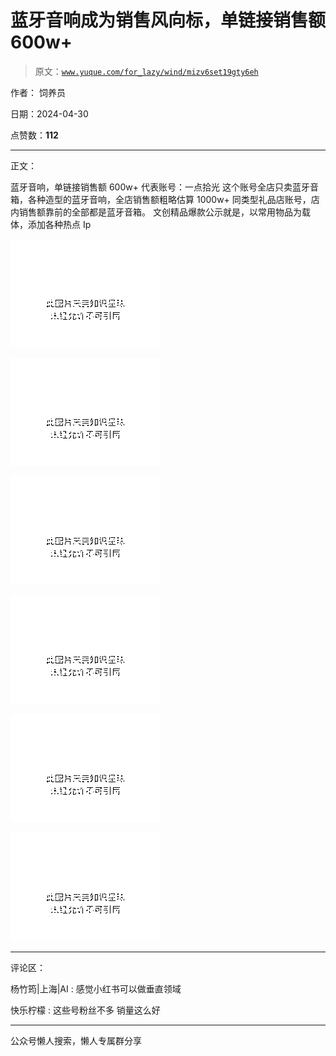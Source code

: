 # 蓝牙音响成为销售风向标，单链接销售额 600w+

> 原文：[`www.yuque.com/for_lazy/wind/mizv6set19gty6eh`](https://www.yuque.com/for_lazy/wind/mizv6set19gty6eh)

作者： 饲养员

日期：2024-04-30

点赞数：**112**

* * *

正文：

蓝牙音响，单链接销售额 600w+ 代表账号：一点拾光 这个账号全店只卖蓝牙音箱，各种造型的蓝牙音响，全店销售额粗略估算 1000w+
同类型礼品店账号，店内销售额靠前的全部都是蓝牙音箱。 文创精品爆款公示就是，以常用物品为载体，添加各种热点 Ip

![](img/a8ab7f97d4264a58dc443d9444cd6c06.png)

![](img/c65f8500844de15a1c620dde063a49f9.png)

![](img/c07ea147af348edc634f2bc792e3fa72.png)

![](img/8d439a7ba665781a990ad4acd9af5cb4.png)

![](img/603c9da58a7029e10c80ae6986de6523.png)

![](img/21d1fce2413e58832fc537d628232517.png)

* * *

评论区：

杨竹筠|上海|AI : 感觉小红书可以做垂直领域

快乐柠檬 : 这些号粉丝不多 销量这么好

* * *

公众号懒人搜索，懒人专属群分享